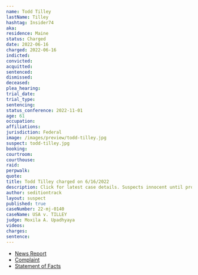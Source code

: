 ```yaml
---
name: Todd Tilley
lastName: Tilley
hashtag: Insider74
aka:
residence: Maine
status: Charged
date: 2022-06-16
charged: 2022-06-16
indicted:
convicted:
acquitted:
sentenced:
dismissed:
deceased:
plea_hearing:
trial_date:
trial_type:
sentencing:
status_conference: 2022-11-01
age: 61
occupation:
affiliations:
jurisdiction: Federal
image: /images/preview/todd-tilley.jpg
suspect: todd-tilley.jpg
booking:
courtroom:
courthouse:
raid:
perpwalk:
quote:
title: Todd Tilley charged on 6/16/2022
description: Click for latest case details. Suspects innocent until proven guilty.
author: seditiontrack
layout: suspect
published: true
caseNumber: 22-mj-0140
caseName: USA v. TILLEY
judge: Moxila A. Upadhyaya
videos:
charges:
sentence:
---
```

- [News Report](https://www.masslive.com/police-fire/2022/06/maine-man-todd-tilley-arrested-in-jan-6-us-capitol-riots-outed-to-fbi-by-his-brother.html)
- [Complaint](https://www.justice.gov/usao-dc/case-multi-defendant/file/1514066/download)
- [Statement of Facts](https://www.justice.gov/usao-dc/case-multi-defendant/file/1514071/download)
